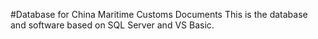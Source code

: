 #Database for China Maritime Customs Documents
This is the database and software based on SQL Server and VS Basic.
